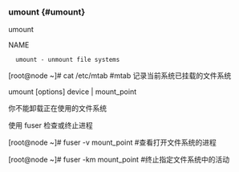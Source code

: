 ### umount {#umount}

umount

NAME

      umount - unmount file systems

[root@node ~]# cat /etc/mtab  #mtab 记录当前系统已挂载的文件系统

umount [options] device | mount_point

你不能卸载正在使用的文件系统

使用 fuser 检查或终止进程

[root@node ~]# fuser -v     mount_point      #查看打开文件系统的进程

[root@node ~]# fuser -km  mount_point     #终止指定文件系统中的活动